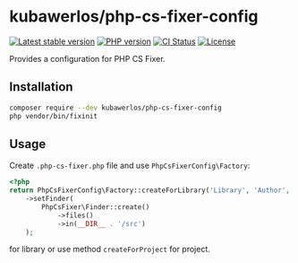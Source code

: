 # kubawerlos/php-cs-fixer-config

[![Latest stable version](https://img.shields.io/packagist/v/kubawerlos/php-cs-fixer-config.svg?label=current%20version)](https://packagist.org/packages/kubawerlos/php-cs-fixer-config)
[![PHP version](https://img.shields.io/packagist/php-v/kubawerlos/php-cs-fixer-config.svg)](https://php.net)
[![CI Status](https://github.com/kubawerlos/php-cs-fixer-config/actions/workflows/ci.yaml/badge.svg?branch=main&event=push)](https://github.com/kubawerlos/php-cs-fixer-config/actions?query=event%3Apush+branch%3Amain)
[![License](https://img.shields.io/github/license/kubawerlos/php-cs-fixer-config.svg)](LICENSE)

Provides a configuration for PHP CS Fixer.


## Installation
```bash
composer require --dev kubawerlos/php-cs-fixer-config
php vendor/bin/fixinit
```


## Usage
Create `.php-cs-fixer.php` file and use `PhpCsFixerConfig\Factory`:
```php
<?php
return PhpCsFixerConfig\Factory::createForLibrary('Library', 'Author', 2020 /* license initial year */)
    ->setFinder(
        PhpCsFixer\Finder::create()
            ->files()
            ->in(__DIR__ . '/src')
    );

```
for library or use method `createForProject` for project.
